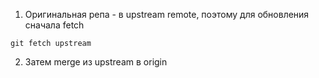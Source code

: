 1. Оригинальная репа - в upstream remote, поэтому для обновления сначала fetch
```
git fetch upstream
```
2. Затем merge из upstream в origin
